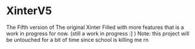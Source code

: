 # XinterV5
The Fifth version of The original Xinter Filled with more features that is a work in progress for now. (still a work in progress :] )
Note: this project will be untouched for a bit of time since school is killing me rn
